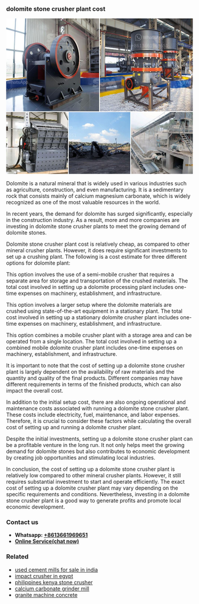 <h3>dolomite stone crusher plant cost</h3><img src='1702953198.jpg' alt=''><p>Dolomite is a natural mineral that is widely used in various industries such as agriculture, construction, and even manufacturing. It is a sedimentary rock that consists mainly of calcium magnesium carbonate, which is widely recognized as one of the most valuable resources in the world.</p><p>In recent years, the demand for dolomite has surged significantly, especially in the construction industry. As a result, more and more companies are investing in dolomite stone crusher plants to meet the growing demand of dolomite stones.</p><p>Dolomite stone crusher plant cost is relatively cheap, as compared to other mineral crusher plants. However, it does require significant investments to set up a crushing plant. The following is a cost estimate for three different options for dolomite plant:</p><p>This option involves the use of a semi-mobile crusher that requires a separate area for storage and transportation of the crushed materials. The total cost involved in setting up a dolomite processing plant includes one-time expenses on machinery, establishment, and infrastructure.</p><p>This option involves a larger setup where the dolomite materials are crushed using state-of-the-art equipment in a stationary plant. The total cost involved in setting up a stationary dolomite crusher plant includes one-time expenses on machinery, establishment, and infrastructure.</p><p>This option combines a mobile crusher plant with a storage area and can be operated from a single location. The total cost involved in setting up a combined mobile dolomite crusher plant includes one-time expenses on machinery, establishment, and infrastructure.</p><p>It is important to note that the cost of setting up a dolomite stone crusher plant is largely dependent on the availability of raw materials and the quantity and quality of the final products. Different companies may have different requirements in terms of the finished products, which can also impact the overall cost.</p><p>In addition to the initial setup cost, there are also ongoing operational and maintenance costs associated with running a dolomite stone crusher plant. These costs include electricity, fuel, maintenance, and labor expenses. Therefore, it is crucial to consider these factors while calculating the overall cost of setting up and running a dolomite crusher plant.</p><p>Despite the initial investments, setting up a dolomite stone crusher plant can be a profitable venture in the long run. It not only helps meet the growing demand for dolomite stones but also contributes to economic development by creating job opportunities and stimulating local industries.</p><p>In conclusion, the cost of setting up a dolomite stone crusher plant is relatively low compared to other mineral crusher plants. However, it still requires substantial investment to start and operate efficiently. The exact cost of setting up a dolomite crusher plant may vary depending on the specific requirements and conditions. Nevertheless, investing in a dolomite stone crusher plant is a good way to generate profits and promote local economic development.</p><h3>Contact us</h3><ul><li><strong>Whatsapp:&nbsp;<a href="https://wa.me/8613661969651">+8613661969651</a></strong></li><li><a href="https://swt.shibang-china.com/?git&amp;zhl&amp;dolomite stone crusher plant cost"><strong>Online Service(chat now)</strong></a></li></ul><h3>Related</h3><ul><li><a href='used cement mills for sale in india.md'>used cement mills for sale in india</a></li><li><a href='impact crusher in egypt.md'>impact crusher in egypt</a></li><li><a href='philippines kenya stone crusher.md'>philippines kenya stone crusher</a></li><li><a href='calcium carbonate grinder mill.md'>calcium carbonate grinder mill</a></li><li><a href='granite machine concrete.md'>granite machine concrete</a></li></ul>